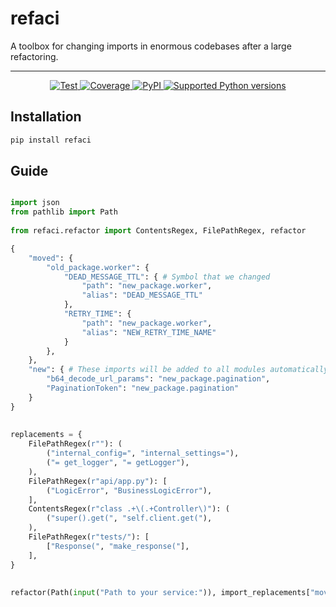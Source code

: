 # refaci

A toolbox for changing imports in enormous codebases after a large refactoring.

---

<p align="center">
<a href="https://github.com/ovsyanka83/refaci/actions?query=workflow%3ATests+event%3Apush+branch%3Amain" target="_blank">
    <img src="https://github.com/Ovsyanka83/refaci/actions/workflows/test.yaml/badge.svg?branch=main&event=push" alt="Test">
</a>
<a href="https://codecov.io/gh/ovsyanka83/refaci" target="_blank">
    <img src="https://img.shields.io/codecov/c/github/ovsyanka83/refaci?color=%2334D058" alt="Coverage">
</a>
<a href="https://pypi.org/project/refaci/" target="_blank">
    <img alt="PyPI" src="https://img.shields.io/pypi/v/refaci?color=%2334D058&label=pypi%20package" alt="Package version">
</a>
<a href="https://pypi.org/project/refaci/" target="_blank">
    <img src="https://img.shields.io/pypi/pyversions/refaci?color=%2334D058" alt="Supported Python versions">
</a>
</p>

## Installation

```bash
pip install refaci
```

## Guide

```python

import json
from pathlib import Path
​
from refaci.refactor import ContentsRegex, FilePathRegex, refactor

{
    "moved": {
        "old_package.worker": {
            "DEAD_MESSAGE_TTL": { # Symbol that we changed
                "path": "new_package.worker",
                "alias": "DEAD_MESSAGE_TTL"
            },
            "RETRY_TIME": {
                "path": "new_package.worker",
                "alias": "NEW_RETRY_TIME_NAME"
            }
        },
    },
    "new": { # These imports will be added to all modules automatically
        "b64_decode_url_params": "new_package.pagination",
        "PaginationToken": "new_package.pagination"
    }
}​
​
​
replacements = {
    FilePathRegex(r""): (
        ("internal_config=", "internal_settings="),
        ("= get_logger", "= getLogger"),
    ),
    FilePathRegex(r"api/app.py"): [
        ("LogicError", "BusinessLogicError"),
    ],
    ContentsRegex(r"class .+\(.+Controller\)"): (
        ("super().get(", "self.client.get("),
    ),
    FilePathRegex(r"tests/"): [
        ["Response(", "make_response("],
    ],
}
​
​
refactor(Path(input("Path to your service:")), import_replacements["moved"], import_replacements["new"], replacements)
```
